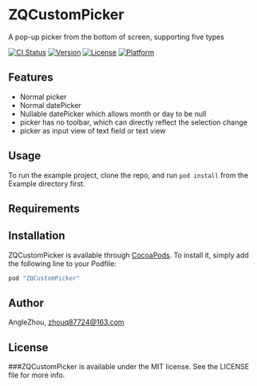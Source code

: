 # ZQCustomPicker

A pop-up picker from the bottom of screen, supporting five types

[![CI Status](http://img.shields.io/travis/AngleZhou/ZQCustomPicker.svg?style=flat)](https://travis-ci.org/AngleZhou/ZQCustomPicker)
[![Version](https://img.shields.io/cocoapods/v/ZQCustomPicker.svg?style=flat)](http://cocoapods.org/pods/ZQCustomPicker)
[![License](https://img.shields.io/cocoapods/l/ZQCustomPicker.svg?style=flat)](http://cocoapods.org/pods/ZQCustomPicker)
[![Platform](https://img.shields.io/cocoapods/p/ZQCustomPicker.svg?style=flat)](http://cocoapods.org/pods/ZQCustomPicker)

## Features

- Normal picker
- Normal datePicker
- Nullable datePicker which allows month or day to be null
- picker has no toolbar, which can directly reflect the selection change
- picker as input view of text field or text view

## Usage

To run the example project, clone the repo, and run `pod install` from the Example directory first.

## Requirements

## Installation

ZQCustomPicker is available through [CocoaPods](http://cocoapods.org). To install
it, simply add the following line to your Podfile:

```ruby
pod "ZQCustomPicker"
```

## Author

AngleZhou, zhouq87724@163.com

## License
###ZQCustomPicker is available under the MIT license. See the LICENSE file for more info.


